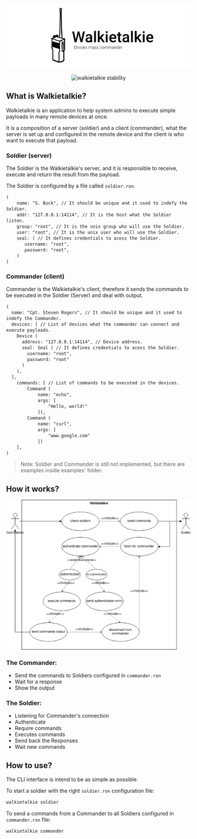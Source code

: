 <p align="center">
    <img src="assets/logo.png" alt="walkietalkie logo" />
</p>

<p align="center">
    <img src="https://img.shields.io/badge/stability-experimental-orange.svg" alt="walkietalkie stability" />
</p>

## What is Walkietalkie?
Walkietalkie is an application to help system admins to execute simple payloads in many remote devices at once.

It is a composition of a server (soldier) and a client (commander), what the server is set up and configured in the 
remote device and the client is who want to execute that payload.

### Soldier (server)
The Soldier is the Walkietalkie's server, and it is responsible to receive, execute and return the result from the 
payload.

The Soldier is configured by a file called `soldier.ron`.
```ron 
(
    name: "S. Buck", // It should be unique and it used to indefy the Soldier.
    addr: "127.0.0.1:14114", // It is the host what the Soldier listen.
    group: "root", // It is the unix group who will use the Soldier.
    user: "root", // It is the unix user who will use the Soldier.
    seal: ( // It defines credentials to acess the Soldier.
       username: "root",
       password: "root",
    )
)
```

### Commander (client)
Commander is the Walkietalkie's client, therefore it sends the commands to be executed in the Soldier (Server) and deal
with output.

```ron
(
  name: "Cpt. Steven Rogers", // It should be unique and it used to indefy the Commander.
  devices: [ // List of devices what the commander can connect and execute payloads.
    Device (
      address: "127.0.0.1:14114", // Device address.
      seal: Seal ( // It defines credentials to acess the Soldier.
        username: "root",
        password: "root"
      )
    ),
  ],
    commands: [ // List of commands to be executed in the devices.
        Command (
            name: "echo",
            args: [
                "Hello, world!"
            ]),
        Command (
            name: "curl",
            args: [
                "www.google.com"
            ])
    ],
)
```

> Note: Soldier and Commander is still not implemented, but there are examples inside examples' folder.

## How it works?

<p align="center">
    <img src="assets/diagrams/use-cases.drawio.png" alt="use cases walkietalkie diagram" />
</p>

### The Commander:

- Send the commands to Soldiers configured in `commander.ron` 
- Wait for a response
- Show the output

### The Soldier:
- Listening for Commander's connection 
- Authenticate
- Require commands
- Executes commands
- Send back the Responses
- Wait new commands

## How to use?
The CLI interface is intend to be as simple as possible.

To start a soldier with the right `soldier.ron` configuration file:
```sh
walkietalkie soldier
```

To send a commands from a Commander to all Soldiers configured in `commander.ron` file:
```sh
walkietalkie commander
```
